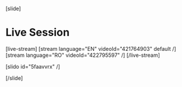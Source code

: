 [slide]
# Live Session

[live-stream]
[stream language="EN" videoId="421764903" default /]
[stream language="RO" videoId="422795597"  /]
[/live-stream]

[slido id="5faavvrx" /]

[/slide]
